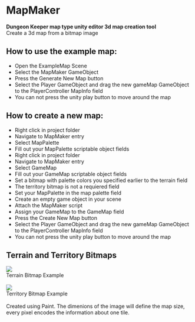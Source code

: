 # MapMaker
 **Dungeon Keeper map type unity editor 3d map creation tool**<br />
Create a 3d map from a bitmap image

##  How to use the example map:
- Open the ExampleMap Scene
- Select the MapMaker GameObject
- Press the Generate New Map button
- Select the Player GameObject and drag the new gameMap GameObject to the PlayerController MapInfo field
- You can not press the unity play button to move around the map

## How to create a new map:
- Right click in project folder
- Navigate to MapMaker entry
- Select MapPalette
- Fill out your MapPalette scriptable object fields
- Right click in project folder
- Navigate to MapMaker entry
- Select GameMap
- Fill out your GameMap scriptable object fields
- Set a bitmap with palette colors you specified earlier to the terrain field
- The territory bitmap is not a requiered field
- Set your MapPalette in the map palette field
- Create an empty game object in your scene
- Attach the MapMaker script
- Assign your GameMap to the GameMap field
- Press the Create New Map button
- Select the Player GameObject and drag the new gameMap GameObject to the PlayerController MapInfo field
- You can not press the unity play button to move around the map

## Terrain and Territory Bitmaps
![](https://github.com/gpelletier0/MapMaker/Assets/Textures/ExampleMap/ExampleTerrain.bmp)<br />
Terrain Bitmap Example
<br /><br />
![](https://github.com/gpelletier0/MapMaker/Assets/Textures/ExampleMap/ExampleTerritory.bmp)<br />
Territory Bitmap Example
<br /><br />
Created using Paint. The dimenions of the image will define the map size, every pixel encodes the information about one tile.
